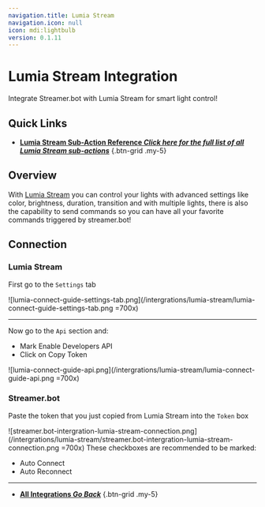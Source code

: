 ```yaml
---
navigation.title: Lumia Stream
navigation.icon: null
icon: mdi:lightbulb
version: 0.1.11
---
```


# Lumia Stream Integration
Integrate Streamer.bot with Lumia Stream for smart light control!

## Quick Links

- [<i class="mdi mdi-lightning-bolt-outline" style="color: #ff4566;"></i> **Lumia Stream Sub-Action Reference *Click here for the full list of all Lumia Stream sub-actions***](/Sub-Actions/Lumia-Stream)
{.btn-grid .my-5}

## Overview
With [Lumia Stream](https://lumiastream.com/) you can control your lights with advanced settings like color, brightness, duration, transition and with multiple lights, there is also the capability to send commands so you can have all your favorite commands triggered by streamer.bot!

## Connection
### Lumia Stream
First go to the `Settings` tab

![lumia-connect-guide-settings-tab.png](/intergrations/lumia-stream/lumia-connect-guide-settings-tab.png =700x)

---

Now go to the `Api` section and:

- Mark <span class="mdi mdi-checkbox-marked"> Enable Developers API</span>
- Click on <span class="mdi mdi-content-copy"> Copy Token</span>

![lumia-connect-guide-api.png](/intergrations/lumia-stream/lumia-connect-guide-api.png =700x)

### Streamer.bot
Paste the token that you just copied from Lumia Stream into the `Token` box

![streamer.bot-intergration-lumia-stream-connection.png](/intergrations/lumia-stream/streamer.bot-intergration-lumia-stream-connection.png =700x)
These checkboxes are recommended to be marked:
- <span class="mdi mdi-checkbox-marked"> Auto Connect</span>
- <span class="mdi mdi-checkbox-marked"> Auto Reconnect</span>

---

- [<i class="mdi mdi-chevron-left"></i> **All Integrations *Go Back***](/Integrations)
{.btn-grid .my-5}